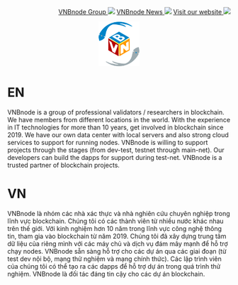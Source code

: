 <p style="font-size:14px" align="right">
<a href="https://t.me/VNBnodegroup" target="_blank">VNBnode Group <img src="https://user-images.githubusercontent.com/50621007/183283867-56b4d69f-bc6e-4939-b00a-72aa019d1aea.png" width="30"/></a>
<a href="https://t.me/Vnbnode" target="_blank">VNBnode News <img src="https://user-images.githubusercontent.com/50621007/183283867-56b4d69f-bc6e-4939-b00a-72aa019d1aea.png" width="30"/></a>
<a href="https://VNBnode.com" target="_blank">Visit our website  <img src="https://user-images.githubusercontent.com/50621007/183283867-56b4d69f-bc6e-4939-b00a-72aa019d1aea.png" width="30"/></a>
</p>
<p align="center">
  <img height="100" height="auto" src="https://github.com/vnbnode/binaries/blob/main/Logo/New%20LOGO%2040%20x%2040.png?raw=true">
</p>

# EN
VNBnode is a group of professional validators / researchers in blockchain. We have members from different locations in the world.
With the experience in IT technologies for more than 10 years, get involved in blockchain since 2019. We have our own data center with local servers and also strong cloud services to support for running nodes.
VNBnode is willing to support projects through the stages (from dev-test, testnet through main-net). Our developers can build the dapps for support during test-net.
VNBnode is a trusted partner of blockchain projects.

# VN
VNBnode là nhóm các nhà xác thực và nhà nghiên cứu chuyên nghiệp trong lĩnh vực blockchain. Chúng tôi có các thành viên từ nhiều nước khác nhau trên thế giới.
Với kinh nghiệm hơn 10 năm trong lĩnh vực công nghệ thông tin, tham gia vào blockchain từ năm 2019. Chúng tôi đã xây dựng trung tâm dữ liệu của riêng mình với các máy chủ và dịch vụ đám mây mạnh để hỗ trợ chạy nodes.
VNBnode sẵn sàng hỗ trợ cho các dự án qua các giai đoạn (từ test dev nội bộ, mạng thử nghiệm và  mạng chính thức). Các lập trình viên của chúng tôi có thể tạo ra các dapps để hỗ trợ dự án trong quá trình thử nghiệm.
VNBnode là đối tác đáng tin cậy cho các dự án blockchain.

